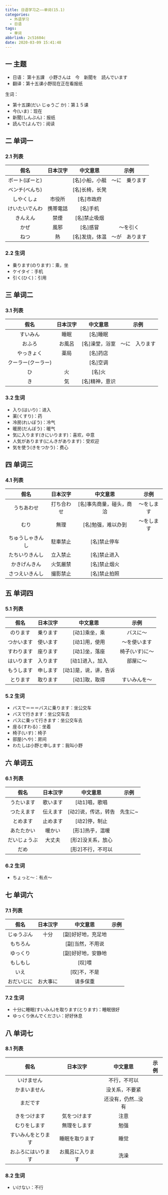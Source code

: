 ```yaml
---
title: 日语学习之——单词(15.1)
categories:
  - 外语学习
  - 日语
tags:
  - 单词
abbrlink: 2c51604c
date: 2020-03-09 15:41:48
---
```

## 一 主题
* 日语： 第十五課　小野さんは　今　新聞を　読んでいます
* 翻译：第十五课小野现在正在看报纸

生词：

* 第十五課(だい じゅうご か)：第１５课
* 今(いま)：现在
* 新聞(しんぶん)：报纸
* 読んで(よんで)：阅读 

<!--more-->

## 二 单词一

### 2.1 列表

|      假名      | 日本汉字 |    中文意思    |      示例      |
| :------------: | :------: | :------------: | :------------: |
| ボート(ぼーと) |          | [名]小船，小艇 | ～に　乗ります |
| ベンチ(べんち) |          | [名]长椅，长凳 |                |
|   しやくしょ   |  市役所  |   [名]市政府   |                |
| けいたいでんわ | 携帯電話 |    [名]手机    |                |
|    きんえん    |   禁煙   |  [名]禁止吸烟  |                |
|      かぜ      |   風邪   |    [名]感冒    |    ～を引く    |
|      ねつ      |    熱    | [名]发烧，体温 | 〜が　あります |

### 2.2 生词

* 乗ります(のります)：乘，坐
* ケイタイ：手机
* 引く(ひく)：引用

## 三 单词二

### 3.1 列表

|        假名        | 日本汉字 |    中文意思    |      示例      |
| :----------------: | :------: | :------------: | :------------: |
|      すいみん      |   睡眠   |    [名]睡眠    |                |
|       おふろ       |  お風呂  | [名]澡堂，浴室 | ～に　入ります |
|     やっきょく     |   薬局   |    [名]药店    |                |
| クーラー(クーラー) |          |    [名]空调    |                |
|         ひ         |    火    |     [名]火     |                |
|         き         |    気    | [名]精神，意识 |                |

### 3.2 生词

* 入り(はいり)：进入
* 薬(くすり)：药
* 冷房(れいぼう)：冷气
* 暖房(だんぼう)：暖气
* 気に入ります(きにいります)：喜欢，中意
* 人気があります(にんきがあります)：受欢迎
* 気を使う(きをつかう)：费心

## 四 单词三

### 4.1 列表

|       假名       |  日本汉字  |         中文意思         |    示例    |
| :--------------: | :--------: | :----------------------: | :--------: |
|    うちあわせ    | 打ち合わせ | [名]事先商量，碰头，商洽 | 〜をします |
|       むり       |    無理    |    [名]勉强，难以办到    | 〜をします |
| ちゅうしゃきんし |  駐車禁止  |       [名]禁止停车       |            |
|  たちいりきんし  |  立入禁止  |       [名]禁止进入       |            |
|   かきげんきん   |  火気厳禁  |       [名]禁止烟火       |            |
|  さつえいきんし  |  撮影禁止  |       [名]禁止拍照       |            |

## 五 单词四
### 5.1 列表
|    假名    | 日本汉字 |       中文意思        |      示例      |
| :--------: | :------: | :-------------------: | :------------: |
|  のります  | 乗ります |     [动1]乘坐，乘     |    バスに〜    |
| つかいます | 使います |     [动1]用，使用     |  ～を使います  |
| すわります | 座ります |     [动1]坐，落座     | 椅子(いす)に〜 |
| はいります | 入ります |    [动1]进入，加入    |    部屋に〜    |
| もうします | 申します | [动1]是，说，讲，告诉 |                |
|  とります  | 取ります |     [动1]取，取得     |  すいみんを〜  |

### 5.2 生词

* バスで＝＝＝バスに乗ります：坐公交车
* バスで行きます：坐公交车去
* バスに乗って行きます：坐公交车去
* 座る(すわる)：坐着
* 椅子(いす)：椅子
* 部屋(へや)：房间
* わたしは小野と申します：我叫小野

## 六 单词五

### 6.1 列表

|     假名     | 日本汉字 |      中文意思       |  示例   |
| :----------: | :------: | :-----------------: | :-----: |
|  うたいます  | 歌います |    [动1]唱，歌唱    |         |
|  つたえます  | 伝えます | [动2]说，传达，转告 | 先生に~ |
|   とめます   | 止めます |    [动2]停，制止    |         |
|  あたたかい  |  暖かい  |   [形1]热乎，温暖   |         |
| だいじょうぶ |  大丈夫  |  [形2]没关系，放心  |         |
|     だめ     |          |  [形2]不行，不可以  |         |

### 6.2 生词

* ちょっと〜：有点～

## 七 单词六

### 7.1 列表

|    假名    | 日本汉字 |      中文意思      | 示例 |
| :--------: | :------: | :----------------: | :--: |
| じゅうぶん |   十分   | [副]好好地，充足地 |      |
|  もちろん  |          |  [副]当然，不用说  |      |
|  ゆっくり  |          | [副]好好地，安静地 |      |
|  もしもし  |          |       [叹]喂       |      |
|    いえ    |          |    [叹]不，不是    |      |
| おだいじに | お大事に |      请多保重      |      |

### 7.2 生词

* 十分に睡眠(すいみん)を取ります(とります)：睡眠很好 
* ゆっくり休んでください：好好休息

## 八 单词七

### 8.1 列表

|        假名        |     日本汉字     |      中文意思       | 示例 |
| :----------------: | :--------------: | :-----------------: | :--: |
|     いけません     |                  |    不行，不可以     |      |
|    かまいません    |                  |   没关系，不要紧    |      |
|      まだです      |                  | 还没有，仍然...没有 |      |
|    きをつけます    |   気をつけます   |        注意         |      |
|    むりをします    |   無理をします   |        勉强         |      |
| すいみんをとります |  睡眠を取ります  |        睡觉         |      |
| おふろにはいります | お風呂に入ります |        洗澡         |      |

### 8.2 生词

* いけない：不行